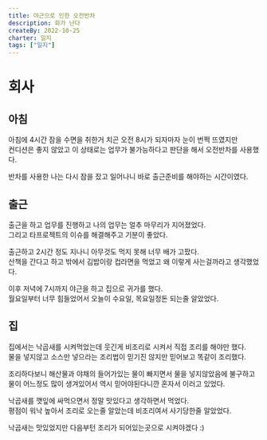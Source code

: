 ```yaml
---
title: 야근으로 인한 오전반차
description: 화가 난다
createBy: 2022-10-25
charter: 일지
tags: ["일지"]
---
```


# 회사

## 아침

아침에 4시간 잠을 수면을 취한거 치곤 오전 8시가 되자마자 눈이 번쩍 뜨였지만  
컨디션은 좋지 않았고 이 상태로는 업무가 불가능하다고 판단을 해서 오전반차를 사용했다.

반차를 사용한 나는 다시 잠을 잤고 일어나니 바로 출근준비를 해야하는 시간이였다.

## 출근

출근을 하고 업무를 진행하고 나의 업무는 얼추 마무리가 지어졌었다.  
그리고 타프로젝트의 이슈를 해결해주고 기분이 좋았다.

출근하고 2시간 정도 지나니 아무것도 먹지 못해 너무 배가 고팠다.  
산책을 간다고 하고 밖에서 김밥이랑 컵라면을 먹었고 왜 이렇게 사는걸까라고 생각했었다.

이후 저녁에 7시까지 야근을 하고 집으로 귀가를 했다.  
월요일부터 너무 힘들었어서 오늘이 수요일, 목요일정돈 되는줄 알았었다.

## 집

집에서는 낙곱새를 시켜먹었는데 웃긴게 비조리로 시켜서 직접 조리를 해야만 했다.  
물을 넣지않고 소스만 넣으라는 조리법이 믿기진 않지만 믿어보고 똑같이 조리했다.

조리하다보니 해산물과 야채의 들어가있는 물이 빠지면서 물을 넣지않았음에 불구하고  
물이 어느정도 많이 생겨있어서 역시 믿어야된다니깐 혼자서 이러고 있었다.

낙곱새를 깻잎에 싸먹으면서 정말 맛있다고 생각하면서 먹었다.  
평점이 워낙 높아서 조리로 오는줄 알았는데 비조리여서 사기당한줄 알았었다.

낙곱새는 맛있었지만 다음부턴 조리가 되어있는곳으로 시켜야겠다 :)
